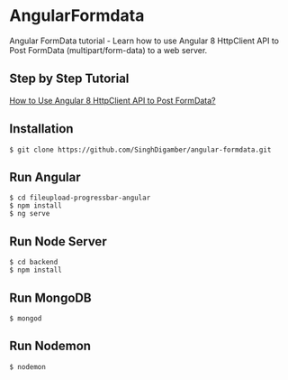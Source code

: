# AngularFormdata
Angular FormData tutorial - Learn how to use Angular 8 HttpClient API to Post FormData (multipart/form-data) to a web server.

## Step by Step Tutorial
[How to Use Angular 8 HttpClient API to Post FormData?](https://www.positronx.io/how-to-use-angular-8-httpclient-to-post-formdata/)

## Installation

```
$ git clone https://github.com/SinghDigamber/angular-formdata.git
```

## Run Angular
```
$ cd fileupload-progressbar-angular
$ npm install
$ ng serve
```

## Run Node Server

```
$ cd backend
$ npm install
```

## Run MongoDB
```
$ mongod
```

## Run Nodemon
```
$ nodemon
```
